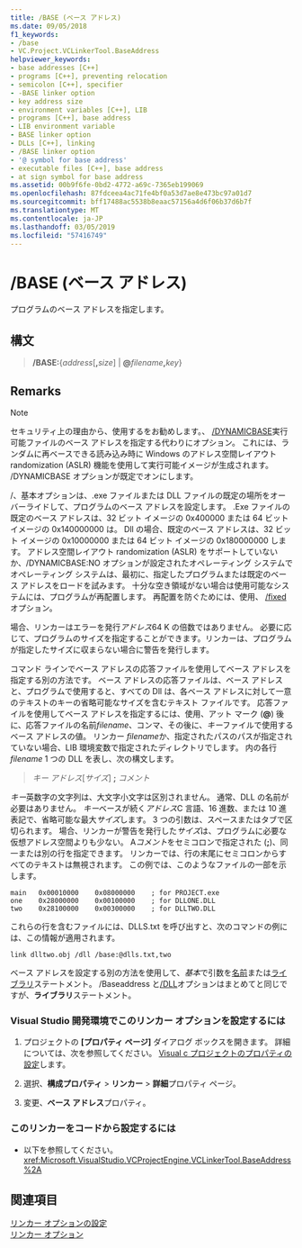 ```yaml
---
title: /BASE (ベース アドレス)
ms.date: 09/05/2018
f1_keywords:
- /base
- VC.Project.VCLinkerTool.BaseAddress
helpviewer_keywords:
- base addresses [C++]
- programs [C++], preventing relocation
- semicolon [C++], specifier
- -BASE linker option
- key address size
- environment variables [C++], LIB
- programs [C++], base address
- LIB environment variable
- BASE linker option
- DLLs [C++], linking
- /BASE linker option
- '@ symbol for base address'
- executable files [C++], base address
- at sign symbol for base address
ms.assetid: 00b9f6fe-0bd2-4772-a69c-7365eb199069
ms.openlocfilehash: 87fdceea4ac71fe4bf0a53d7ae8e473bc97a01d7
ms.sourcegitcommit: bff17488ac5538b8eaac57156a4d6f06b37d6b7f
ms.translationtype: MT
ms.contentlocale: ja-JP
ms.lasthandoff: 03/05/2019
ms.locfileid: "57416749"
---
```

# <a name="base-base-address"></a>/BASE (ベース アドレス)

プログラムのベース アドレスを指定します。

## <a name="syntax"></a>構文

> **/BASE:**{*address*[**,**<em>size</em>] | **\@**<em>filename</em>**,**<em>key</em>}

## <a name="remarks"></a>Remarks

> [!NOTE]
> セキュリティ上の理由から、使用するをお勧めします。、 [/DYNAMICBASE](../../build/reference/dynamicbase-use-address-space-layout-randomization.md)実行可能ファイルのベース アドレスを指定する代わりにオプション。 これには、ランダムに再ベースできる読み込み時に Windows のアドレス空間レイアウト randomization (ASLR) 機能を使用して実行可能イメージが生成されます。 /DYNAMICBASE オプションが既定でオンにします。

/、基本オプションは、.exe ファイルまたは DLL ファイルの既定の場所をオーバーライドして、プログラムのベース アドレスを設定します。 .Exe ファイルの既定のベース アドレスは、32 ビット イメージの 0x400000 または 64 ビット イメージの 0x140000000 は。 Dll の場合、既定のベース アドレスは、32 ビット イメージの 0x10000000 または 64 ビット イメージの 0x180000000 します。 アドレス空間レイアウト randomization (ASLR) をサポートしていないか、/DYNAMICBASE:NO オプションが設定されたオペレーティング システムでオペレーティング システムは、最初に、指定したプログラムまたは既定のベース アドレスをロードを試みます。 十分な空き領域がない場合は使用可能なシステムには、プログラムが再配置します。 再配置を防ぐためには、使用、 [/fixed](../../build/reference/fixed-fixed-base-address.md)オプション。

場合、リンカーはエラーを発行*アドレス*64 K の倍数ではありません。 必要に応じて、プログラムのサイズを指定することができます。リンカーは、プログラムが指定したサイズに収まらない場合に警告を発行します。

コマンド ラインでベース アドレスの応答ファイルを使用してベース アドレスを指定する別の方法です。 ベース アドレスの応答ファイルは、ベース アドレスと、プログラムで使用すると、すべての Dll は、各ベース アドレスに対して一意のテキストのキーの省略可能なサイズを含むテキスト ファイルです。 応答ファイルを使用してベース アドレスを指定するには、使用、アット マーク (**\@**) 後に、応答ファイルの名前*filename*、コンマ、その後に、*キー*ファイルで使用するベース アドレスの値。 リンカー *filename*か、指定されたパスのパスが指定されていない場合、LIB 環境変数で指定されたディレクトリでします。 内の各行*filename* 1 つの DLL を表し、次の構文します。

> *キー* *アドレス*[*サイズ*] **;** *コメント*

*キー*英数字の文字列は、大文字小文字は区別されません。 通常、DLL の名前が必要はありません。 *キー*ベースが続く*アドレス*C 言語、16 進数、または 10 進表記で、省略可能な最大*サイズ*します。 3 つの引数は、スペースまたはタブで区切られます。 場合、リンカーが警告を発行した*サイズ*は、プログラムに必要な仮想アドレス空間よりも少ない。 A*コメント*をセミコロンで指定された (**;**)、同一または別の行を指定できます。 リンカーでは、行の末尾にセミコロンからすべてのテキストは無視されます。 この例では、このようなファイルの一部を示します。

```
main   0x00010000    0x08000000    ; for PROJECT.exe
one    0x28000000    0x00100000    ; for DLLONE.DLL
two    0x28100000    0x00300000    ; for DLLTWO.DLL
```

これらの行を含むファイルには、DLLS.txt を呼び出すと、次のコマンドの例には、この情報が適用されます。

```
link dlltwo.obj /dll /base:@dlls.txt,two
```

ベース アドレスを設定する別の方法を使用して、*基本*で引数を[名前](../../build/reference/name-c-cpp.md)または[ライブラリ](../../build/reference/library.md)ステートメント。 /Baseaddress と[/DLL](../../build/reference/dll-build-a-dll.md)オプションはまとめてと同じですが、**ライブラリ**ステートメント。

### <a name="to-set-this-linker-option-in-the-visual-studio-development-environment"></a>Visual Studio 開発環境でこのリンカー オプションを設定するには

1. プロジェクトの **[プロパティ ページ]** ダイアログ ボックスを開きます。 詳細については、次を参照してください。 [Visual c プロジェクトのプロパティの設定](../../ide/working-with-project-properties.md)します。

1. 選択、**構成プロパティ** > **リンカー** > **詳細**プロパティ ページ。

1. 変更、**ベース アドレス**プロパティ。

### <a name="to-set-this-linker-option-programmatically"></a>このリンカーをコードから設定するには

- 以下を参照してください。<xref:Microsoft.VisualStudio.VCProjectEngine.VCLinkerTool.BaseAddress%2A>

## <a name="see-also"></a>関連項目

[リンカー オプションの設定](../../build/reference/setting-linker-options.md)<br/>
[リンカー オプション](../../build/reference/linker-options.md)
